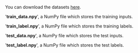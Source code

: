 You can download the datasets [here](https://drive.google.com/drive/folders/1L97vWGiP-V1IgrHNrh4zC0OOIThG5t-m?usp=drive_link).

'**train_data.npy**', a NumPy file which stores the training inputs.

'**train_label.npy**', a NumPy file which stores the training labels.

'**test_data.npy**', a NumPy file which stores the test inputs.

'**test_label.npy**', a NumPy file which stores the test labels.
